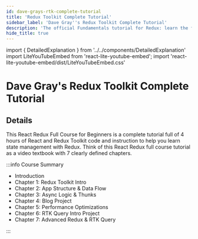 ```yaml
---
id: dave-grays-rtk-complete-tutorial
title: 'Redux Toolkit Complete Tutorial'
sidebar_label: 'Dave Gray''s Redux Toolkit Complete Tutorial'
description: 'The official Fundamentals tutorial for Redux: learn the fundamentals of using Redux'
hide_title: true
---
```


import { DetailedExplanation } from '../../components/DetailedExplanation'
import LiteYouTubeEmbed from 'react-lite-youtube-embed';
import 'react-lite-youtube-embed/dist/LiteYouTubeEmbed.css'


# Dave Gray's Redux Toolkit Complete Tutorial

<LiteYouTubeEmbed
    id="NqzdVN2tyvQ"
    title="React Redux Full Course for Beginners | Redux Toolkit Complete Tutorial"
/>




## Details

This React Redux Full Course for Beginners is a complete tutorial full of 4 hours of React and Redux Toolkit code and instruction to help you learn state management with Redux. Think of this React Redux full course tutorial as a video textbook with 7 clearly defined chapters.




:::info Course Summary

 - Introduction
 - Chapter 1: Redux Toolkit Intro
 - Chapter 2: App Structure & Data Flow
 - Chapter 3: Async Logic & Thunks
 - Chapter 4: Blog Project
 - Chapter 5: Performance Optimizations
 - Chapter 6: RTK Query Intro Project
 - Chapter 7: Advanced Redux & RTK Query

:::
